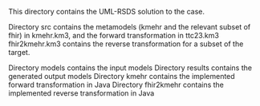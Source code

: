 This directory contains the UML-RSDS solution to the case.

Directory src contains the metamodels (kmehr and the relevant subset of fhir) in kmehr.km3, and the forward transformation in ttc23.km3
fhir2kmehr.km3 contains the reverse transformation for a subset of the target. 

Directory models contains the input models
Directory results contains the generated output models
Directory kmehr contains the implemented forward transformation in Java
Directory fhir2kmehr contains the implemented reverse transformation in Java
